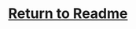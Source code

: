 # [Return to Readme](https://github.com/ARTS-Laboratory/Senior-Design-Project-EMCH427-002-Team-4-Downey/tree/main/CLAMS_Software#readme)
